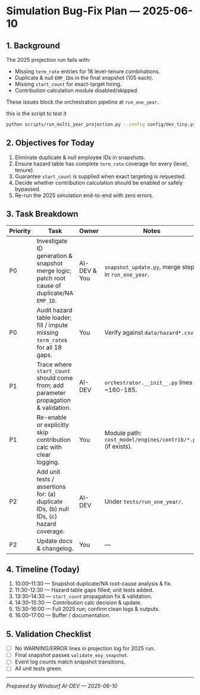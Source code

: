 # Simulation Bug-Fix Plan — 2025-06-10

## 1. Background  
The 2025 projection run fails with:
- Missing `term_rate` entries for 18 level-tenure combinations.  
- Duplicate & null `EMP_ID`s in the final snapshot (105 each).  
- Missing `start_count` for exact-target hiring.  
- Contribution calculation module disabled/skipped.

These issues block the orchestration pipeline at `run_one_year`.

this is the script to test it 
```bash
python scripts/run_multi_year_projection.py --config config/dev_tiny.yaml --census data/census_preprocessed.parquet --debug
```

## 2. Objectives for Today
1. Eliminate duplicate & null employee IDs in snapshots.  
2. Ensure hazard table has complete `term_rate` coverage for every (level, tenure).  
3. Guarantee `start_count` is supplied when exact targeting is requested.  
4. Decide whether contribution calculation should be enabled or safely bypassed.  
5. Re-run the 2025 simulation end-to-end with zero errors.

## 3. Task Breakdown
| Priority | Task | Owner | Notes |
|----------|------|-------|-------|
| P0 | Investigate ID generation & snapshot merge logic; patch root cause of duplicate/NA `EMP_ID`. | AI-DEV & You | `snapshot_update.py`, merge steps in `run_one_year`. |
| P0 | Audit hazard table loader; fill / impute missing `term_rate`s for all 18 gaps. | You | Verify against `data/hazard*.csv`. |
| P1 | Trace where `start_count` should come from; add parameter propagation & validation. | AI-DEV | `orchestrator.__init__.py` lines ~160-185. |
| P1 | Re-enable or explicitly skip contribution calc with clear logging. | You | Module path: `cost_model/engines/contrib/*.py` (if exists). |
| P2 | Add unit tests / assertions for: (a) duplicate IDs, (b) null IDs, (c) hazard coverage. | AI-DEV | Under `tests/run_one_year/`. |
| P2 | Update docs & changelog. | You | — |

## 4. Timeline (Today)
1. 10:00–11:30 — Snapshot duplicate/NA root-cause analysis & fix.  
2. 11:30–12:30 — Hazard table gaps filled; unit tests added.  
3. 13:30–14:30 — `start_count` propagation fix & validation.  
4. 14:30–15:30 — Contribution calc decision & update.  
5. 15:30–16:00 — Full 2025 run; confirm clean logs & outputs.  
6. 16:00–17:00 — Buffer / documentation.

## 5. Validation Checklist
- [ ] No WARNING/ERROR lines in projection log for 2025 run.  
- [ ] Final snapshot passes `validate_eoy_snapshot`.  
- [ ] Event log counts match snapshot transitions.  
- [ ] All unit tests green.

---

*Prepared by Windsurf AI-DEV — 2025-06-10*